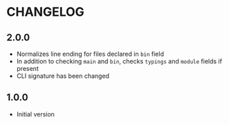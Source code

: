 # CHANGELOG

## 2.0.0

* Normalizes line ending for files declared in `bin` field
* In addition to checking `main` and `bin`, checks `typings` and `module` fields if present
* CLI signature has been changed

## 1.0.0

* Initial version